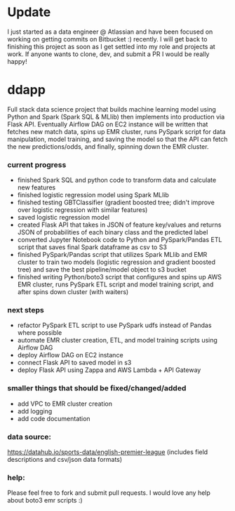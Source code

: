 # Update
I just started as a data engineer @ Atlassian and have been focused on working on getting commits on Bitbucket :) recently.  I will get back to finishing this project as soon as I get settled into my role and projects at work.  If anyone wants to clone, dev, and submit a PR I would be really happy!

# ddapp
Full stack data science project that builds machine learning model using Python and Spark (Spark SQL & MLlib) then implements into production via Flask API.  Eventually Airflow DAG on EC2 instance will be written that fetches new match data, spins up EMR cluster, runs PySpark script for data manipulation, model training, and saving the model so that the API can fetch the new predictions/odds, and finally, spinning down the EMR cluster.

### current progress
- finished Spark SQL and python code to transform data and calculate new features
- finished logistic regression model using Spark MLlib
- finished testing GBTClassifier (gradient boosted tree; didn't improve over logistic regression with similar features)
- saved logistic regression model
- created Flask API that takes in JSON of feature key/values and returns JSON of probabilities of each binary class and the predicted label
- converted Jupyter Notebook code to Python and PySpark/Pandas ETL script that saves final Spark dataframe as csv to S3
- finished PySpark/Pandas script that utilizes Spark MLlib and EMR cluster to train two models (logistic regression and gradient boosted tree) and save the best pipeline/model object to s3 bucket
- finished writing Python/boto3 script that configures and spins up AWS EMR cluster, runs PySpark ETL script and model training script, and after spins down cluster (with waiters)

### next steps
- refactor PySpark ETL script to use PySpark udfs instead of Pandas where possible
- automate EMR cluster creation, ETL, and model training scripts using Airflow DAG
- deploy Airflow DAG on EC2 instance
- connect Flask API to saved model in s3
- deploy Flask API using Zappa and AWS Lambda + API Gateway

### smaller things that should be fixed/changed/added
- add VPC to EMR cluster creation
- add logging
- add code documentation

### data source:
https://datahub.io/sports-data/english-premier-league (includes field descriptions and csv/json data formats)

### help:
Please feel free to fork and submit pull requests.  I would love any help about boto3 emr scripts :)
